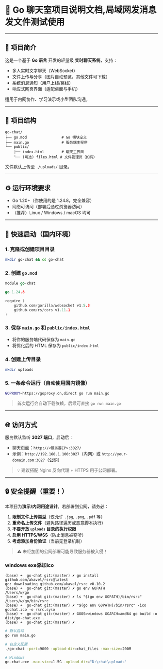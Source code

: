 # 📄 Go 聊天室项目说明文档,局域网发消息发文件测试使用

---

## 🎯 项目简介

这是一个基于 **Go 语言** 开发的轻量级 **实时聊天系统**，支持：

- 多人实时文字聊天（WebSocket）
- 文件上传与分享（图片自动预览，其他文件可下载）
- 系统消息通知（用户上线/离线）
- 响应式网页界面（适配桌面与手机）

适用于内网协作、学习演示或小型团队沟通。

---

## 📁 项目结构

```
go-chat/
├── go.mod                # Go 模块定义
├── main.go               # 服务端主程序
└── public/
    ├── index.html        # 聊天主界面
    └── (可选) files.html # 文件管理页（如有）
```

文件默认上传至 `./uploads/` 目录。

---

## ⚙️ 运行环境要求

- Go 1.20+（你使用的是 1.24.8，完全兼容）
- 网络可访问（部署后通过浏览器访问）
- （推荐）Linux / Windows / macOS 均可

---

## 🚀 快速启动（国内环境）

### 1. 克隆或创建项目目录

```bash
mkdir go-chat && cd go-chat
```

### 2. 创建 `go.mod`

```go
module go-chat

go 1.24.8

require (
	github.com/gorilla/websocket v1.5.3
	github.com/rs/cors v1.11.1
)
```

### 3. 保存 `main.go` 和 `public/index.html`

- 将你的服务端代码保存为 `main.go`
- 将优化后的 HTML 保存为 `public/index.html`

### 4. 创建上传目录

```bash
mkdir uploads
```

### 5. 一条命令运行（自动使用国内镜像）

```bash
GOPROXY=https://goproxy.cn,direct go run main.go
```

> 首次运行会自动下载依赖，后续可直接 `go run main.go`

---

## 🌐 访问方式

服务默认监听 **3027 端口**，启动后：

- 聊天页面：`http://<服务器IP>:3027/`
- 示例：`http://192.168.1.100:3027`（内网）或 `http://your-domain.com:3027`（公网）

> 💡 建议搭配 Nginx 反向代理 + HTTPS 用于公网部署。

---

## 🔒 安全提醒（重要！）

本项目为**演示/内网用途设计**，若部署到公网，请务必：

1. **限制文件上传类型**（仅允许 `.jpg`, `.png`, `.pdf` 等）
2. **重命名上传文件**（避免路径遍历或恶意脚本执行）
3. **不要开放 `uploads` 目录的执行权限**
4. **启用 HTTPS/WSS**（防止消息被窃听）
5. **考虑添加身份验证**（当前无登录机制）

> ⚠️ 未经加固的公网部署可能导致服务器被入侵！

### windows exe添加ico

```
(base) ➜  go-chat git:(master) ✗ go install github.com/akavel/rsrc@latest
go: downloading github.com/akavel/rsrc v0.10.2
(base) ➜  go-chat git:(master) ✗ go env GOPATH
/Users/w/go
(base) ➜  go-chat git:(master) ✗ ls "$(go env GOPATH)/bin/rsrc"
/Users/w/go/bin/rsrc
(base) ➜  go-chat git:(master) ✗ "$(go env GOPATH)/bin/rsrc" -ico gochat.ico -o rsrc.syso
(base) ➜  go-chat git:(master) ✗ GOOS=windows GOARCH=amd64 go build -o dist/go-chat.exe .
(base) ➜  go-chat git:(master) ✗

```


```bash
# 默认启动
go run main.go

# 自定义配置
./go-chat -port=9000 -upload-dir=chat_files -max-size=200M

# Windows
go-chat.exe -max-size=1.5G -upload-dir="D:\chat\uploads"


```
